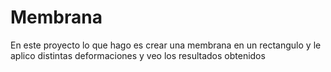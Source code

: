 # Membrana
En este proyecto lo que hago es crear una membrana en un rectangulo y le aplico distintas deformaciones y veo los resultados obtenidos
